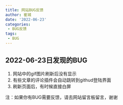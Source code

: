 ```yaml
---
title: 网站BUG反馈
author: 崔城
date: '2022-06-23'
categories:
 - BUG反馈
tags:
 - BUG
---
```


## 2022-06-23日发现的BUG

1. 网站中的gif图片刷新后没有显示
2. 有些文章的评论插件会自动跳转到githud登陆界面
3. 刷新页面后，有时候直接白屏

注：如果你有BUG需要反馈，请去网站留言板留言，谢谢